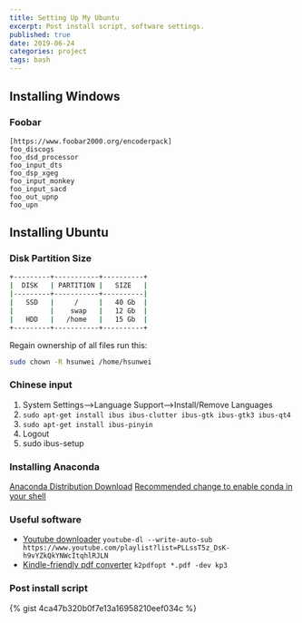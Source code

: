 ```yaml
---
title: Setting Up My Ubuntu
excerpt: Post install script, software settings.
published: true
date: 2019-06-24
categories: project
tags: bash
---
```


## Installing Windows

### Foobar
``` bashcd 
[https://www.foobar2000.org/encoderpack]
foo_discogs
foo_dsd_processor
foo_input_dts
foo_dsp_xgeg
foo_input_monkey
foo_input_sacd
foo_out_upnp
foo_upn
```



## Installing Ubuntu

### Disk Partition Size

``` bash
+---------+-----------+----------+
|  DISK   | PARTITION |   SIZE   |
|---------+-----------+----------|
|   SSD   |     /     |   40 Gb  |
|         |    swap   |   12 Gb  |
|   HDD   |   /home   |   15 Gb  |
+---------+-----------+----------+
```

Regain ownership of all files run this:

``` bash
sudo chown -R hsunwei /home/hsunwei
```

### Chinese input

1. System Settings–>Language Support–>Install/Remove Languages
2. `sudo apt-get install ibus ibus-clutter ibus-gtk ibus-gtk3 ibus-qt4`
3. `sudo apt-get install ibus-pinyin`
4. Logout
5. sudo ibus-setup


### Installing Anaconda

[Anaconda Distribution Download](https://www.anaconda.com/distribution/)
[Recommended change to enable conda in your shell](https://github.com/conda/conda/releases/tag/4.4.0)



### Useful software
- [Youtube downloader](https://github.com/rg3/youtube-dl/blob/master/README.md#options)
`youtube-dl --write-auto-sub https://www.youtube.com/playlist?list=PLLssT5z_DsK-h9vYZkQkYNWcItqhlRJLN`
- [Kindle-friendly pdf converter](http://www.willus.com/k2pdfopt//)
`k2pdfopt *.pdf -dev kp3`


### Post install script

{% gist 4ca47b320b0f7e13a16958210eef034c %}